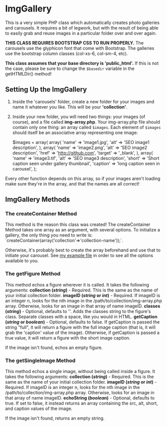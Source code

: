 # ImgGallery
This is a very simple PHP class which automatically creates photo galleries and carousels.  It requires a bit of legwork, but with the result of being able to easily grab and reuse images in a particular folder over and over again.

<strong>THIS CLASS REQUIRES BOOTSTRAP CSS TO RUN PROPERLY.</strong>
The carousels use the glyphicon font that come with Bootstrap.
The galleries use the bootstrap column classes (col-xs-6, col-sm-4, etc).

<strong>This class assumes that your base directory is 'public_html'.</strong>
If this is not the case, please be sure to change the `$basedir` variable in the getHTMLDir() method!

<h2>Setting Up the ImgGallery</h2>

1) Inside the 'carousels' folder, create a new folder for your images and name it whatever you like.  This will be your <strong>'collection'</strong>. 

2) Inside your new folder, you will need two things: your images (of course), and a file called <strong>img-array.php</strong>.  Your img-array.php file should contain only one thing:  an array called `$images`.  Each element of `$images` should itself be an associative array representing one image: 

    $images = array(
            array(
                'name' => 'image1.jpg',
                'alt' => 'SEO image1 description',
                ),
            array(
                'name' => 'image2.png',
                'alt' => 'SEO image2 description',
                'href' => 'http://github.com',
                'target' => '_blank',
                ),
            array(
                'name' => 'image3.tif',
                'alt' => 'SEO image3 description',
                'short' => 'Short caption seen under gallery thumbnail',
                'caption' => 'long caption seen in carousel',
        );

Every other function depends on this array, so if your images aren't loading make sure they're in the array, and that the names are all correct!

<h2>ImgGallery Methods</h2>
<h3>The createContainer Method</h3>
This method is the reason this class was created!  The createContainer Method takes one array as an argument, with several options.  To initialize a gallery, the only thing you need to write is: `createContainer(array('collection'=>'collection-name'));`.

Otherwise, it's probably best to create the array beforehand and use that to initiate your carousel.  See <a href="./example.php">my example file</a> in order to see all the options available to you.  

<h3>The getFigure Method</h3>
This method echos a figure wherever it is called.  It takes the following arguments:
<strong>collection (<em>string</em>)</strong> -  Required. This is the same as the name of your initial collection folder.
<strong>imageID (<em>string</em> or <em>int</em>)</strong> - Required. If imageID is an integer n, looks for the nth image in the /path/to/collection/img-array.php array.  Otherwise, looks for an image in that array of name imageID.
<strong>classes (<em>string</em>)</strong> - Optional, defaults to ''. Adds the classes string to the figure's class.  Separate classes with a space, like you would in HTML.
<strong>getCaption (<em>string</em> or <em>boolean</em>)</strong> - Optional, defaults to false. If getCaption is passed the string "full", it will return a figure with the full image caption (that is, it will grab the 'caption' value of the image).  Otherwise, if getCaption is passed a true value, it will return a figure with the short image caption.

If the image isn't found, echos an empty figure.

<h3>The getSingleImage Method</h3>
This method echos a single image, without being called inside a figure.  It takes the following arguments:
<strong>collection (<em>string</em>)</strong> -  Required. This is the same as the name of your initial collection folder.
<strong>imageID (<em>string</em> or <em>int</em>)</strong> - Required. If imageID is an integer n, looks for the nth image in the /path/to/collection/img-array.php array.  Otherwise, looks for an image in that array of name imageID.
<strong>echoString (<em>boolean</em>)</strong> - Optional, defaults to true.  If set to false, it instead returns an array containing the src, alt, short, and caption values of the image.

If the image isn't found, returns an empty string.
